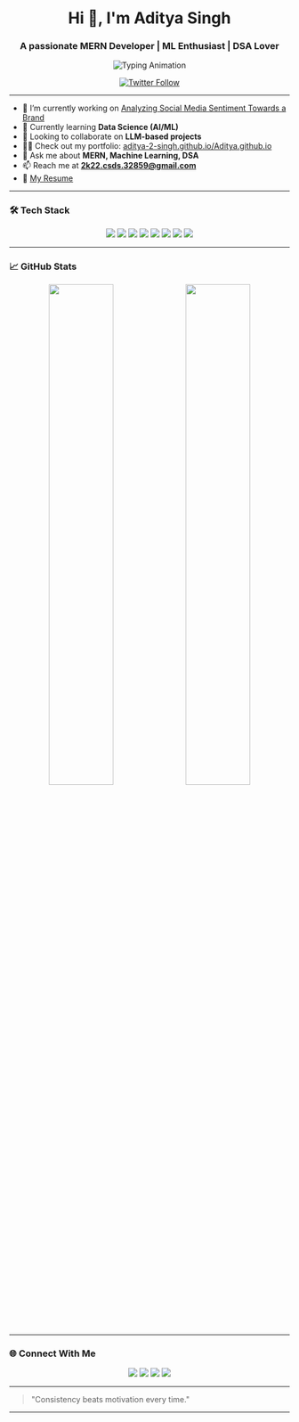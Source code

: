 <h1 align="center">Hi 👋, I'm Aditya Singh</h1>
<h3 align="center">A passionate MERN Developer | ML Enthusiast | DSA Lover</h3>

<p align="center">
  <img src="https://readme-typing-svg.herokuapp.com?font=Fira+Code&size=24&pause=1000&center=true&vCenter=true&width=435&lines=MERN+Developer;ML+and+AI+Enthusiast;DSA+Explorer;Tech+Lover;Open+Source+Contributor" alt="Typing Animation" />
</p>

<p align="center">
  <a href="https://twitter.com/adityas03050870" target="_blank">
    <img src="https://img.shields.io/twitter/follow/adityas03050870?logo=twitter&style=for-the-badge" alt="Twitter Follow">
  </a>
</p>

---

- 🔭 I’m currently working on [Analyzing Social Media Sentiment Towards a Brand](https://github.com/aditya-2-singh/Analyzing-Social-Media-Sentiment-Towards-a-Brand)
- 🌱 Currently learning **Data Science (AI/ML)**
- 👯 Looking to collaborate on **LLM-based projects**
- 👨‍💻 Check out my portfolio: [aditya-2-singh.github.io/Aditya.github.io](https://aditya-2-singh.github.io/Aditya.github.io/)
- 💬 Ask me about **MERN, Machine Learning, DSA**
- 📫 Reach me at **2k22.csds.32859@gmail.com**
- 📄 [My Resume](https://drive.google.com/file/d/1l1WpsYp1c_9SsrAZdVAA6mVYRNXnJQ9J/view)

---

### 🛠 Tech Stack
<p align="center">
  <img src="https://img.shields.io/badge/MERN-3e863d?style=for-the-badge&logo=react&logoColor=white" />
  <img src="https://img.shields.io/badge/Machine_Learning-ff9900?style=for-the-badge&logo=tensorflow&logoColor=white" />
  <img src="https://img.shields.io/badge/Python-3776AB?style=for-the-badge&logo=python&logoColor=white" />
  <img src="https://img.shields.io/badge/JavaScript-F7DF1E?style=for-the-badge&logo=javascript&logoColor=black" />
  <img src="https://img.shields.io/badge/Node.js-339933?style=for-the-badge&logo=node.js&logoColor=white" />
  <img src="https://img.shields.io/badge/React-61DAFB?style=for-the-badge&logo=react&logoColor=black" />
  <img src="https://img.shields.io/badge/MongoDB-47A248?style=for-the-badge&logo=mongodb&logoColor=white" />
  <img src="https://img.shields.io/badge/Docker-2496ED?style=for-the-badge&logo=docker&logoColor=white" />
</p>

---

### 📈 GitHub Stats
<p align="center">
  <img src="https://github-readme-stats.vercel.app/api?username=aditya-2-singh&show_icons=true&theme=tokyonight" width="48%" />
  <img src="https://github-readme-streak-stats.herokuapp.com/?user=aditya-2-singh&theme=tokyonight" width="48%" />
</p>

---

### 🌐 Connect With Me
<p align="center">
  <a href="https://linkedin.com/in/aditya-singh-at-psit/"><img src="https://img.shields.io/badge/LinkedIn-0077B5?style=for-the-badge&logo=linkedin&logoColor=white"/></a>
  <a href="https://leetcode.com/adityasinghh/"><img src="https://img.shields.io/badge/LeetCode-FFA116?style=for-the-badge&logo=leetcode&logoColor=black"/></a>
  <a href="https://hackerrank.com/2k22_csds_32"><img src="https://img.shields.io/badge/HackerRank-2EC866?style=for-the-badge&logo=hackerrank&logoColor=white"/></a>
  <a href="https://auth.geeksforgeeks.org/user/2k22csdm9e6/"><img src="https://img.shields.io/badge/GFG-14b964?style=for-the-badge&logo=geeksforgeeks&logoColor=white"/></a>
</p>

---

> "Consistency beats motivation every time."

---
